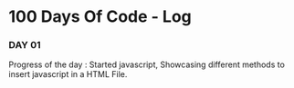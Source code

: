 # 100 Days Of Code - Log

### DAY 01
Progress of the day : Started javascript, Showcasing different methods to insert javascript in a HTML File. 
